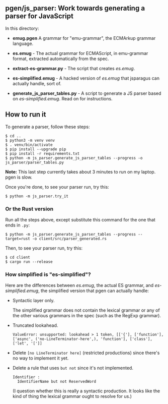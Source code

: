 ## pgen/js_parser: Work towards generating a parser for JavaScript

In this directory:

*   **emug.pgen** A grammar for "emu-grammar", the ECMArkup grammar language.

*   **es.emug** - The actual grammar for ECMAScript, in emu-grammar
    format, extracted automatically from the spec.

*   **extract-es-grammar.py** - The script that creates *es.emug*.

*   **es-simplified.emug** - A hacked version of *es.emug* that
    jsparagus can actually handle, sort of.

*   **generate_js_parser_tables.py** - A script to generate a JS parser
    based on *es-simplified.emug*.  Read on for instructions.


## How to run it

To generate a parser, follow these steps:

```console
$ cd ..
$ python3 -m venv venv
$ . venv/bin/activate
$ pip install --upgrade pip
$ pip install -r requirements.txt
$ python -m js_parser.generate_js_parser_tables --progress -o js_parser/parser_tables.py
```

**Note:** This last step currently takes about 3 minutes to run on my
laptop.  pgen is slow.

Once you're done, to see your parser run, try this:

```console
$ python -m js_parser.try_it
```

### Or the Rust version

Run all the steps above, except substitute this command for the one that ends in `.py`:

```console
$ python -m js_parser.generate_js_parser_tables --progress --target=rust -o client/src/parser_generated.rs
```

Then, to see your parser run, try this:

```console
$ cd client
$ cargo run --release
```


### How simplified is "es-simplified"?

Here are the differences between *es.emug*, the actual ES grammar, and
*es-simplified.emug*, the simplified version that pgen can actually
handle:

*   Syntactic layer only.

    The simplified grammar does not contain the lexical grammar or any
    of the other various grammars in the spec (such as the RegExp grammar).

*   Truncated lookahead.

    `ValueError: unsupported: lookahead > 1 token, [['{'], ['function'], ['async', ('no-LineTerminator-here',), 'function'], ['class'], ['let', '[']]`

*   Delete `[no LineTerminator here]` (restricted productions) since
    there's no way to implement it yet.

*   Delete a rule that uses `but not` since it's not implemented.

        Identifier :
          IdentifierName but not ReservedWord

    (I question whether this is really a syntactic production. It looks
    like the kind of thing the lexical grammar ought to resolve for us.)
